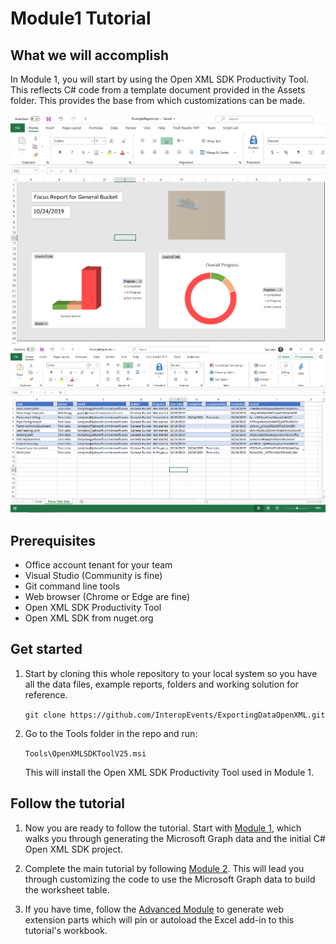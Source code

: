 # Module1 Tutorial

## What we will accomplish

In Module 1, you will start by using the Open XML SDK Productivity Tool. This reflects C# code from a template document provided in the Assets folder. This provides the base from which customizations can be made.


![Report Cover](Assets/report_cover.png)
![Report Data Sheet](Assets/report_data.png)

## Prerequisites

- Office account tenant for your team
- Visual Studio (Community is fine)
- Git command line tools
- Web browser (Chrome or Edge are fine)
- Open XML SDK Productivity Tool
- Open XML SDK from nuget.org

## Get started

1. Start by cloning this whole repository to your local system so you have all the data files, example reports, folders and working solution for reference.

    `git clone https://github.com/InteropEvents/ExportingDataOpenXML.git`

2. Go to the Tools folder in the repo and run:

    `Tools\OpenXMLSDKToolV25.msi`

   This will install the Open XML SDK Productivity Tool used in Module 1.

## Follow the tutorial

1. Now you are ready to follow the tutorial. Start with [Module 1](module1.md), which walks you through generating the Microsoft Graph data and the initial C# Open XML SDK project.

1. Complete the main tutorial by following [Module 2](module2.md). This will lead you through customizing the code to use the Microsoft Graph data to build the worksheet table.

1. If you have time, follow the [Advanced Module](advancedmodule.md) to generate web extension parts which will pin or autoload the Excel add-in to this tutorial's workbook.

